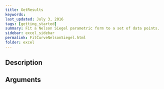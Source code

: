 ```yaml
---
title: GetResults
keywords: 
last_updated: July 3, 2016
tags: [getting_started]
summary: Fit a Nelson Siegel parametric form to a set of data points.
sidebar: excel_sidebar
permalink: FitCurveNelsonSiegel.html
folder: excel
---
```


## Description

## Arguments